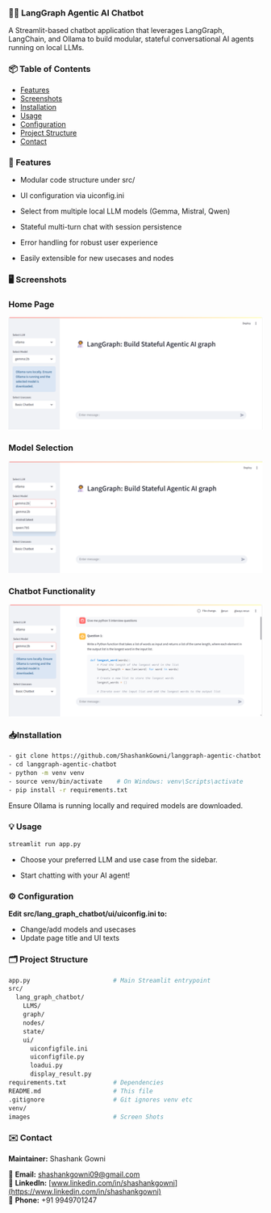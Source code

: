 ### 🧑‍🚀 LangGraph Agentic AI Chatbot

A Streamlit-based chatbot application that leverages LangGraph, LangChain, and Ollama to build modular, stateful conversational AI agents running on local LLMs.


### 📦 Table of Contents

- [Features](#Features)
- [Screenshots](#Screenshots)
- [Installation](#installation)
- [Usage](#usage)
- [Configuration](#configuration)
- [Project Structure](#project-structure)
- [Contact](#contact)


### 🚀 Features

- Modular code structure under src/

- UI configuration via uiconfig.ini

- Select from multiple local LLM models (Gemma, Mistral, Qwen)

- Stateful multi-turn chat with session persistence

- Error handling for robust user experience

- Easily extensible for new usecases and nodes

### 🖥️ Screenshots

### Home Page
![Home Page Screenshot](images/HomePage_Screenshot.png)

### Model Selection
![Model Selection Screenshot](images/ModelSelection_Screenshot.png)

### Chatbot Functionality
![Chatbot Functionality Screenshot](images/ChatbotFunctionality_Screenshot.png)


### 📥Installation
```bash
- git clone https://github.com/ShashankGowni/langgraph-agentic-chatbot.git
- cd langgraph-agentic-chatbot
- python -m venv venv
- source venv/bin/activate    # On Windows: venv\Scripts\activate
- pip install -r requirements.txt
```
Ensure Ollama is running locally and required models are downloaded.

### 💡 Usage
```bash
streamlit run app.py
```

- Choose your preferred LLM and use case from the sidebar.

- Start chatting with your AI agent!

### ⚙️ Configuration

**Edit src/lang_graph_chatbot/ui/uiconfig.ini to:**

- Change/add models and usecases
- Update page title and UI texts

### 🗂️ Project Structure
```bash
app.py                       # Main Streamlit entrypoint
src/
  lang_graph_chatbot/
    LLMS/
    graph/
    nodes/
    state/
    ui/
      uiconfigfile.ini
      uiconfigfile.py
      loadui.py
      display_result.py
requirements.txt             # Dependencies
README.md                    # This file
.gitignore                   # Git ignores venv etc
venv/   
images                       # Screen Shots 
```
### ✉️ Contact
**Maintainer:** Shashank Gowni

📧 **Email:** [shashankgowni09@gmail.com](mailto:shashankgowni09@gmail.com)  
💼 **LinkedIn:** [www.linkedin.com/in/shashankgowni](https://www.linkedin.com/in/shashankgowni)  
📳 **Phone:** +91 9949701247